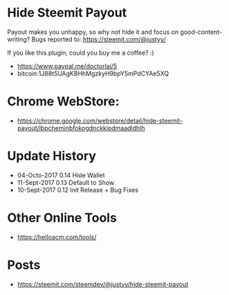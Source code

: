 # Hide Steemit Payout
Payout makes you unhappy, so why not hide it and focus on good-content-writing?
Bugs reported to:  https://steemit.com/@justyy/

If you like this plugin, could you buy me a coffee? :)
- https://www.paypal.me/doctorlai/5
- bitcoin:1J88t5UAgKBHhMgzkyH9bpY5mPdCYAe5XQ

# Chrome WebStore:
- https://chrome.google.com/webstore/detail/hide-steemit-payout/lbpcheminbfokogdnckkipdmaadldhlh

# Update History
- 04-Octo-2017 0.14 Hide Wallet
- 11-Sept-2017 0.13 Default to Show
- 10-Sept-2017 0.12 Init Release + Bug Fixes

# Other Online Tools
- https://helloacm.com/tools/

# Posts
- https://steemit.com/steemdev/@justyy/hide-steemit-payout
